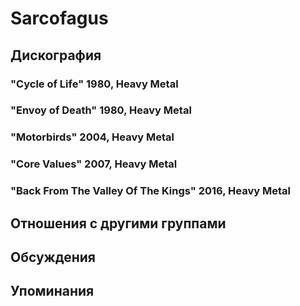 # Sarcofagus



## Дискография

### "Cycle of Life" 1980, Heavy Metal



### "Envoy of Death" 1980, Heavy Metal



### "Motorbirds" 2004, Heavy Metal



### "Core Values" 2007, Heavy Metal



### "Back From The Valley Of The Kings" 2016, Heavy Metal




## Отношения с другими группами


## Обсуждения


## Упоминания

